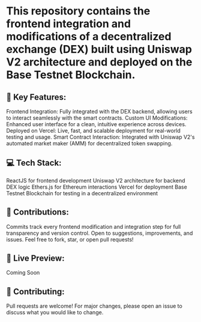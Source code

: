 # This repository contains the frontend integration and modifications of a decentralized exchange (DEX) built using Uniswap V2 architecture and deployed on the Base Testnet Blockchain.

## 🔑 Key Features:
Frontend Integration: Fully integrated with the DEX backend, allowing users to interact seamlessly with the smart contracts.
Custom UI Modifications: Enhanced user interface for a clean, intuitive experience across devices.
Deployed on Vercel: Live, fast, and scalable deployment for real-world testing and usage.
Smart Contract Interaction: Integrated with Uniswap V2's automated market maker (AMM) for decentralized token swapping.

## 💻 Tech Stack:
ReactJS for frontend development
Uniswap V2 architecture for backend DEX logic
Ethers.js for Ethereum interactions
Vercel for deployment
Base Testnet Blockchain for testing in a decentralized environment

## 📌 Contributions:
Commits track every frontend modification and integration step for full transparency and version control.
Open to suggestions, improvements, and issues. Feel free to fork, star, or open pull requests!

## 🚀 Live Preview:
<!-- Check out the live app here -->
Coming Soon

## 🤝 Contributing:
Pull requests are welcome! For major changes, please open an issue to discuss what you would like to change.

